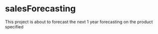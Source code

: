 # salesForecasting
This  project is about to forecast the next 1 year forecasting on the product specified 
